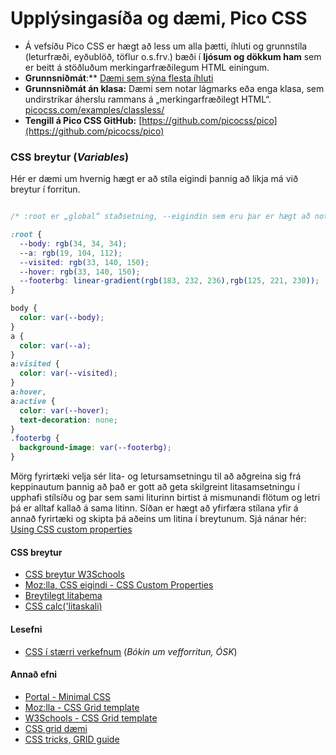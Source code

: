 # Upplýsingasíða og dæmi, Pico CSS

* Á vefsíðu Pico CSS er hægt að less um alla þætti, íhluti og grunnstíla (leturfræði, eyðublöð, töflur o.s.frv.) bæði í **ljósum og dökkum ham** sem er beitt á stöðluðum merkingarfræðilegum HTML einingum.
* **Grunnsniðmát**:** [Dæmi sem sýna flesta íhluti](https://picocss.com/examples/preview/)
* **Grunnsniðmát án klasa:** Dæmi sem notar lágmarks eða enga klasa, sem undirstrikar áherslu rammans á „merkingarfræðilegt HTML“. [picocss.com/examples/classless/](https://picocss.com/examples/classless/)
* **Tengill á Pico CSS GitHub:** [https://github.com/picocss/pico](https://github.com/picocss/pico)


### CSS breytur (_Variables_)

Hér er dæmi um hvernig hægt er að stíla eigindi þannig að líkja má við breytur í forritun.   

```CSS

/* :root er „global“ staðsetning, --eigindin sem eru þar er hægt að nota í öllum stílsetningum. */

:root {
  --body: rgb(34, 34, 34);
  --a: rgb(19, 104, 112);
  --visited: rgb(33, 140, 150);
  --hover: rgb(33, 140, 150); 
  --footerbg: linear-gradient(rgb(183, 232, 236),rgb(125, 221, 230));
}

body {
  color: var(--body);
}
a {
  color: var(--a); 
}
a:visited {
  color: var(--visited); 
}
a:hover,
a:active {
  color: var(--hover);
  text-decoration: none;
}
.footerbg {
  background-image: var(--footerbg);
}

```

Mörg fyrirtæki velja sér lita- og letursamsetningu til að aðgreina sig frá keppinautum þannig að það er gott að geta skilgreint litasamsetningu í upphafi stílsíðu og þar sem sami liturinn birtist á mismunandi flötum og letri þá er alltaf kallað á sama litinn.  Síðan er hægt að yfirfæra stílana yfir á annað fyrirtæki og skipta þá aðeins um litina í breytunum.
Sjá nánar hér: [Using CSS custom properties](https://developer.mozilla.org/en-US/docs/Web/CSS/Using_CSS_custom_properties)


#### CSS breytur

* [CSS breytur W3Schools](https://www.w3schools.com/css/css3_variables.asp)
* [Moz:lla, CSS eigindi - CSS Custom Properties](https://developer.mozilla.org/en-US/docs/Web/CSS/Using_CSS_custom_properties)
* [Breytilegt litaþema](https://web.dev/articles/prefers-color-scheme)
* [CSS calc('litaskali)](https://blog.jim-nielsen.com/2021/css-relative-colors/)

#### Lesefni

* [CSS í stærri verkefnum](https://bok.vefforritun.is/22.css-verkefni) (_Bókin um vefforritun, ÓSK_)

#### Annað efni

* [Portal - Minimal CSS](https://github.com/dohliam/dropin-minimal-css)
* [Moz:lla - CSS Grid template](https://developer.mozilla.org/en-US/docs/Web/CSS/grid-template)
* [W3Schools - CSS Grid template](https://www.w3schools.com/cssref/pr_grid-template.asp)
* [CSS grid dæmi](https://gridbyexample.com/)
* [CSS tricks, GRID guide](https://css-tricks.com/snippets/css/complete-guide-grid/)
